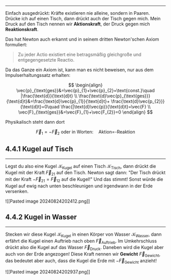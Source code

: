 ***

Einfach ausgedrückt: Kräfte existieren nie alleine, sondern in Paaren. Drücke ich auf einen Tisch, dann drückt auch der Tisch gegen mich. Mein Druck auf den Tisch nennen wir **Aktionskraft**, der Druck gegen mich **Reaktionskraft**.

Das hat Newton auch erkannt und in seinem dritten Newton'schen Axiom formuliert:

>Zu jeder Actio existiert eine betragsmäßig gleichgroße und entgegengesetzte Reactio.

Da das Ganze ein Axiom ist, kann man es nicht beweisen, nur aus dem Impulserhaltungssatz erhalten:

$$
\begin{align}
\vec{p}_{\text{ges}}&=\vec{p}_{1}+\vec{p}_{2}=\text{const.}\quad |\frac{\text{d}}{\text{d}t} \\
\frac{\text{d}\vec{p}_{\text{ges}}}{\text{d}t}&=\frac{\text{d}\vec{p}_{1}}{\text{d}t}+ \frac{\text{d}\vec{p_{2}}}{\text{d}t}=0\quad \frac{|\text{d}\vec{p}}{\text{d}t}=\vec{F} \\
\vec{F}_{\text{ges}}&=\vec{F}_{1}+\vec{F_{2}}=0  
\end{align}
$$

Physikalisch steht dann dort

$$
\vec{F}_{1}=-\vec{F}_{2}\text{ oder in Worten:}\quad\text{Aktion=-Reaktion}
$$


## 4.4.1 Kugel auf Tisch
***

Legst du also eine Kugel $\mathcal{K}_{\text{Kugel}}$ auf einen Tisch $\mathcal{K}_{\text{Tisch}}$, dann drückt die Kugel mit der Kraft $\vec{F}_{21}$ auf den Tisch. Newton sagt dann: "Der Tisch drückt mit der Kraft $-\vec{F}_{21}=\vec{F}_{12}$ auf die Kugel!" Und das stimmt! Sonst würde die Kugel auf ewig nach unten beschleunigen und irgendwann in der Erde versenken.

![[Pasted image 20240824202412.png]]

## 4.4.2 Kugel in Wasser
***

Stecken wir diese Kugel $\mathcal{K}_{\text{Kugel}}$ in einen Körper von Wasser $\mathcal{K}_{\text{Wasser}}$, dann erfährt die Kugel einen Auftrieb nach oben $\vec{F}_{\text{Auftrieb}}$. Im Umkehrschluss drückt also die Kugel auf das Wasser $\vec{F}_{\text{Druck}}$. Daneben wird die Kugel aber auch von der Erde angezogen! Diese Kraft nennen wir **Gewicht** $\vec{F}_{\text{Gewicht}}$, das bedeutet aber auch, dass die Kugel die Erde mit $-\vec{F}_{\text{Gewicht}}$ anzieht!

![[Pasted image 20240824202937.png]]